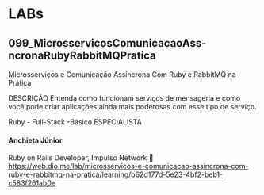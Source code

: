 # LABs

## 099_MicrosservicosComunicacaoAss-ncronaRubyRabbitMQPratica

Microsserviços e Comunicação Assíncrona Com Ruby e RabbitMQ na Prática

DESCRIÇÃO
Entenda como funcionam serviços de mensageria e como você pode criar aplicações ainda mais poderosas com esse tipo de serviço.

Ruby - Full-Stack -Básico
ESPECIALISTA
#### Anchieta Júnior
Ruby on Rails Developer, Impulso Network

https://web.dio.me/lab/microsservicos-e-comunicacao-assincrona-com-ruby-e-rabbitmq-na-pratica/learning/b62d177d-5e23-4bf2-beb1-c583f261ab0e
